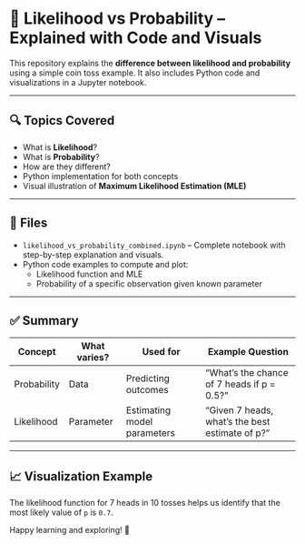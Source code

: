 
# 🎯 Likelihood vs Probability – Explained with Code and Visuals

This repository explains the **difference between likelihood and probability** using a simple coin toss example. It also includes Python code and visualizations in a Jupyter notebook.

---

## 🔍 Topics Covered

- What is **Likelihood**?
- What is **Probability**?
- How are they different?
- Python implementation for both concepts
- Visual illustration of **Maximum Likelihood Estimation (MLE)**

---

## 📁 Files

- `likelihood_vs_probability_combined.ipynb` – Complete notebook with step-by-step explanation and visuals.
- Python code examples to compute and plot:
  - Likelihood function and MLE
  - Probability of a specific observation given known parameter

---

## ✅ Summary

| Concept       | What varies?        | Used for                         | Example Question |
|---------------|----------------------|-----------------------------------|------------------|
| Probability   | Data                 | Predicting outcomes               | “What’s the chance of 7 heads if p = 0.5?” |
| Likelihood    | Parameter            | Estimating model parameters       | “Given 7 heads, what’s the best estimate of p?” |

---

## 📈 Visualization Example

The likelihood function for 7 heads in 10 tosses helps us identify that the most likely value of `p` is `0.7`.

Happy learning and exploring! 🚀
